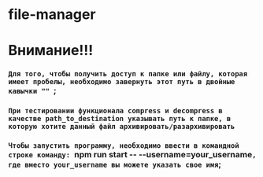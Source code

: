 # file-manager

# Внимание!!!
### `Для того, чтобы получить доступ к папке или файлу, которая имеет пробелы, необходимо завернуть этот путь в двойные кавычки "" `;
### `При тестировании функционала compress и decompress в качестве path_to_destination указывать путь к папке, в которую хотите данный файл архивировать/разархивировать`

### `Чтобы запустить программу, необходимо ввести в командной строке команду: `npm run start -- --username=your_username`, где вместо your_username вы можете указать свое имя`;